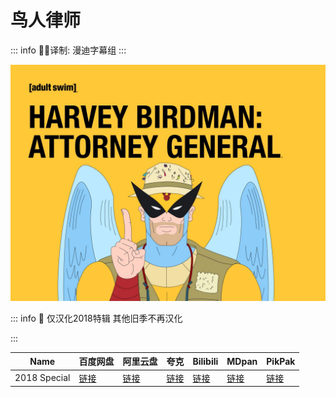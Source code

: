 # 鸟人律师

::: info
✍🏻译制: 漫迪字幕组
:::

![712GRJbkrGL._RI_.jpg](712GRJbkrGL._RI_.jpg)

::: info
🐻 仅汉化2018特辑 其他旧季不再汉化

:::

| Name | 百度网盘 | 阿里云盘 | 夸克 | Bilibili | MDpan | PikPak |
| --- | --- | --- | --- | --- | --- | --- |
| 2018 Special |[链接](https://pan.baidu.com/s/1YmEOtB9iJcjjeBBXskKblA?pwd=k648) |[链接](https://www.aliyundrive.com/s/PdXcKKXZf65) |[链接](https://pan.quark.cn/s/b3d6ec77876d) |[链接](https://www.bilibili.com/video/BV19t411x7QV) |[链接](https://pan.mdsub.top/%E9%B8%9F%E4%BA%BA%E5%BE%8B%E5%B8%88) |[链接](https://mypikpak.com/s/VNmW_L7hbvU9Qf5govBN_ieNo1) |